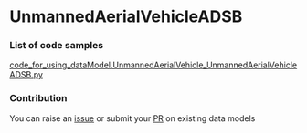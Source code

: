 # UnmannedAerialVehicleADSB

### List of code samples 

<!-- 50-List of code -->

<!-- [code entry](link) -->
[code_for_using_dataModel.UnmannedAerialVehicle_UnmannedAerialVehicleADSB.py](https://github.com/smart-data-models/dataModel.UnmannedAerialVehicle/blob/master/UnmannedAerialVehicleADSB/code/code_for_using_dataModel.UnmannedAerialVehicle_UnmannedAerialVehicleADSB.py)


<!-- /50-List of code -->

### Contribution
You can raise an [issue](https://github.com/smart-data-models/dataModel.UnmannedAerialVehicle/issues) or submit your [PR](https://github.com/smart-data-models/dataModel.UnmannedAerialVehicle/pulls) on existing data models
